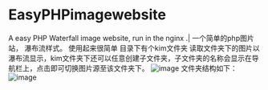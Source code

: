 # EasyPHPimagewebsite
A easy PHP Waterfall image website, run in the nginx .| 一个简单的php图片站， 瀑布流样式。
使用起来很简单 目录下有个kim文件夹 读取文件夹下的图片以瀑布流显示，kim文件夹下还可以任意创建子文件夹，子文件夹的名称会显示在导航栏上，点击即可切换图片源至该文件夹下。
![image](https://github.com/zhang0168a/EasyPHPimagewebsite/assets/128563169/ae1b7b8e-3423-4f12-b4f6-925bfc75d303)
文件夹结构如下：
![image](https://github.com/zhang0168a/EasyPHPimagewebsite/assets/128563169/430ab51f-0a8e-43d4-9ec0-0ded15b5f746)
